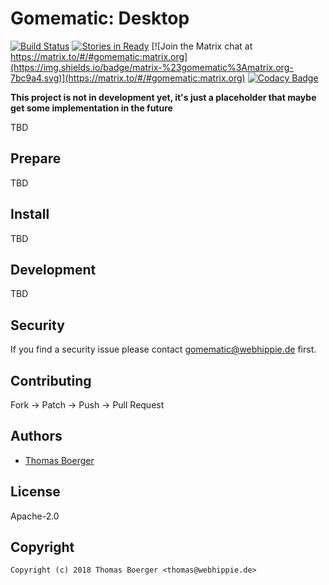 # Gomematic: Desktop

[![Build Status](http://github.dronehippie.de/api/badges/gomematic/gomematic-desktop/status.svg)](http://github.dronehippie.de/gomematic/gomematic-desktop)
[![Stories in Ready](https://badge.waffle.io/gomematic/gomematic-api.svg?label=ready&title=Ready)](http://waffle.io/gomematic/gomematic-api)
[![Join the Matrix chat at https://matrix.to/#/#gomematic:matrix.org](https://img.shields.io/badge/matrix-%23gomematic%3Amatrix.org-7bc9a4.svg)](https://matrix.to/#/#gomematic:matrix.org)
[![Codacy Badge](https://api.codacy.com/project/badge/Grade/4e08b2c0de2f4d32bda2bcf4d9671657)](https://www.codacy.com/app/gomematic/gomematic-desktop?utm_source=github.com&amp;utm_medium=referral&amp;utm_content=gomematic/gomematic-desktop&amp;utm_campaign=Badge_Grade)

**This project is not in development yet, it's just a placeholder that maybe get some implementation in the future**

TBD


## Prepare

TBD


## Install

TBD


## Development

TBD


## Security

If you find a security issue please contact gomematic@webhippie.de first.


## Contributing

Fork -> Patch -> Push -> Pull Request


## Authors

* [Thomas Boerger](https://github.com/tboerger)


## License

Apache-2.0


## Copyright

```
Copyright (c) 2018 Thomas Boerger <thomas@webhippie.de>
```

